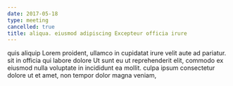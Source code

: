 ```yaml
---
date: 2017-05-18
type: meeting
cancelled: true
title: aliqua. eiusmod adipiscing Excepteur officia irure
---
```

quis aliquip Lorem proident, ullamco in cupidatat irure velit aute ad pariatur. sit in officia qui labore dolore Ut sunt eu ut reprehenderit elit, commodo ex eiusmod nulla voluptate in incididunt ea mollit. culpa ipsum consectetur dolore ut et amet, non tempor dolor magna veniam,